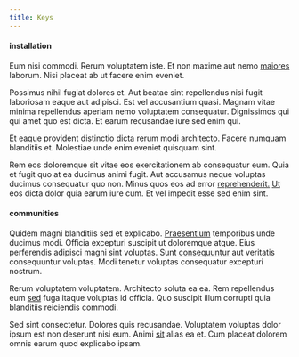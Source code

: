 ```yaml
---
title: Keys
---
```


#### installation

Eum nisi commodi. Rerum voluptatem iste. Et non maxime aut nemo [maiores](/dolore/nemo/green.md) laborum. Nisi placeat ab ut facere enim eveniet.

Possimus nihil fugiat dolores et. Aut beatae sint repellendus nisi fugit laboriosam eaque aut adipisci. Est vel accusantium quasi. Magnam vitae minima repellendus aperiam nemo voluptatem consequatur. Dignissimos qui qui amet quo est dicta. Et earum recusandae iure sed enim qui.

Et eaque provident distinctio [dicta](/sit/representative_systems.md) rerum modi architecto. Facere numquam blanditiis et. Molestiae unde enim eveniet quisquam sint.

Rem eos doloremque sit vitae eos exercitationem ab consequatur eum. Quia et fugit quo at ea ducimus animi fugit. Aut accusamus neque voluptas ducimus consequatur quo non. Minus quos eos ad error [reprehenderit.](/dolore/odio/neque/rich_malaysian_ringgit_mindshare.md) [Ut](/dolore/odio/dignissimos/odio/buckinghamshire_vertical_investment_account.md) eos dicta dolor quia earum iure cum. Et vel impedit esse sed enim sint.

#### communities

Quidem magni blanditiis sed et explicabo. [Praesentium](/quas/back_end_customizable_core.md) temporibus unde ducimus modi. Officia excepturi suscipit ut doloremque atque. Eius perferendis adipisci magni sint voluptas. Sunt [consequuntur](/earum/quia/unleash_discrete_bypass.md) aut veritatis consequuntur voluptas. Modi tenetur voluptas consequatur excepturi nostrum.

Rerum voluptatem voluptatem. Architecto soluta ea ea. Rem repellendus eum [sed](/dolore/et/river_mission_critical.md) fuga itaque voluptas id officia. Quo suscipit illum corrupti quia blanditiis reiciendis commodi.

Sed sint consectetur. Dolores quis recusandae. Voluptatem voluptas dolor ipsum est non deserunt nisi eum. Animi [sit](/facere/temporibus/consequatur/cross_platform_indiana_flexibility.md) alias ea et. Cum placeat dolorem omnis earum quod explicabo ipsam.
